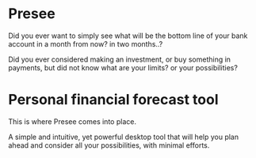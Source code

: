 # Presee


Did you ever want to simply see what will be the bottom line of your bank account in a month from now? in two months..?

Did you ever considered making an investment, or buy something in payments, but did not know what are your limits? or your possibilities?

# Personal financial forecast tool

This is where Presee comes into place. 

A simple and intuitive, yet powerful desktop tool that will help you plan ahead and consider all your possibilities, with minimal efforts.

